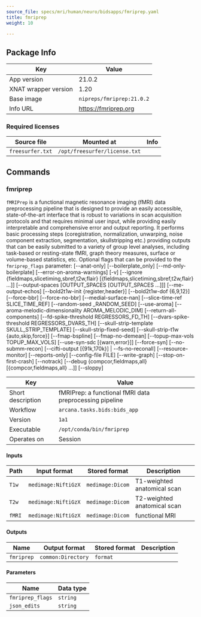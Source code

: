 ```yaml
---
source_file: specs/mri/human/neuro/bidsapps/fmriprep.yaml
title: fmriprep
weight: 10

---
```


## Package Info
|Key|Value|
|---|-----|
|App version|21.0.2|
|XNAT wrapper version|1.20|
|Base image|`nipreps/fmriprep:21.0.2`|
|Info URL|https://fmriprep.org|

### Required licenses
|Source file|Mounted at|Info|
|-----------|----------|----|
|`freesurfer.txt`|`/opt/freesurfer/license.txt`||

## Commands
### fmriprep
`fMRIPrep` is a functional magnetic resonance imaging (fMRI) data preprocessing pipeline that is designed to provide an easily accessible, state-of-the-art interface that is robust to variations in scan acquisition protocols and that requires minimal user input, while providing easily interpretable and comprehensive error and output reporting. It performs basic processing steps (coregistration, normalization, unwarping, noise component extraction, segmentation, skullstripping etc.) providing outputs that can be easily submitted to a variety of group level analyses, including task-based or resting-state fMRI, graph theory measures, surface or volume-based statistics, etc.
Optional flags that can be provided to the `fmriprep_flags` parameter:
  [--anat-only] [--boilerplate_only] [--md-only-boilerplate]
  [--error-on-aroma-warnings] [-v]
  [--ignore {fieldmaps,slicetiming,sbref,t2w,flair} [{fieldmaps,slicetiming,sbref,t2w,flair} ...]]
  [--output-spaces [OUTPUT_SPACES [OUTPUT_SPACES ...]]]
  [--me-output-echos] [--bold2t1w-init {register,header}]
  [--bold2t1w-dof {6,9,12}] [--force-bbr] [--force-no-bbr]
  [--medial-surface-nan] [--slice-time-ref SLICE_TIME_REF]
  [--random-seed _RANDOM_SEED]
  [--use-aroma]
  [--aroma-melodic-dimensionality AROMA_MELODIC_DIM]
  [--return-all-components]
  [--fd-spike-threshold REGRESSORS_FD_TH]
  [--dvars-spike-threshold REGRESSORS_DVARS_TH]
  [--skull-strip-template SKULL_STRIP_TEMPLATE]
  [--skull-strip-fixed-seed]
  [--skull-strip-t1w {auto,skip,force}] [--fmap-bspline]
  [--fmap-no-demean] [--topup-max-vols TOPUP_MAX_VOLS]
  [--use-syn-sdc [{warn,error}]] [--force-syn]
  [--no-submm-recon] [--cifti-output [{91k,170k}] | --fs-no-reconall]
  [--resource-monitor]
  [--reports-only] [--config-file FILE] [--write-graph]
  [--stop-on-first-crash] [--notrack]
  [--debug {compcor,fieldmaps,all} [{compcor,fieldmaps,all} ...]]
  [--sloppy]

|Key|Value|
|---|-----|
|Short description|fMRIPrep: a functional fMRI data preprocessing pipeline|
|Workflow|`arcana.tasks.bids:bids_app`|
|Version|`1a1`|
|Executable|`/opt/conda/bin/fmriprep`|
|Operates on|Session|
#### Inputs
|Path|Input format|Stored format|Description|
|----|------------|-------------|-----------|
|`T1w`|`medimage:NiftiGzX`|`medimage:Dicom`|T1-weighted anatomical scan|
|`T2w`|`medimage:NiftiGzX`|`medimage:Dicom`|T2-weighted anatomical scan|
|`fMRI`|`medimage:NiftiGzX`|`medimage:Dicom`|functional MRI|

#### Outputs
|Name|Output format|Stored format|Description|
|----|-------------|-------------|-----------|
|`fmriprep`|`common:Directory`|`format`||

#### Parameters
|Name|Data type|
|----|---------|
|`fmriprep_flags`|`string`|
|`json_edits`|`string`|

